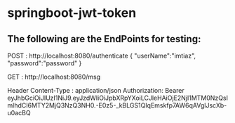 # springboot-jwt-token


The following are the EndPoints for testing:
----------------------------------------------

POST : http://localhost:8080/authenticate
  {
    "userName":"imtiaz",
    "password":"password"
  }
  
  
  
 GET : http://localhost:8080/msg
 
  Header
   Content-Type : application/json
   Authorization:
   Bearer eyJhbGciOiJIUzI1NiJ9.eyJzdWIiOiJpbXRpYXoiLCJleHAiOjE2NjI1MTM0NzQsImlhdCI6MTY2MjQ3NzQ3NH0.-E0z5-_kBLGS1QIqEmskfp7AW6qAVglJscXb-u0acBQ
